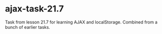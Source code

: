 # ajax-task-21.7
Task from lesson 21.7 for learning AJAX and localStorage. Combined from a bunch of earlier tasks.
